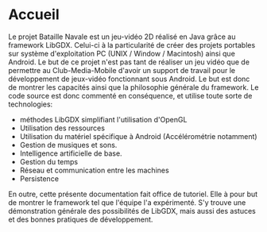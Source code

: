 Accueil
==========

Le projet Bataille Navale est un jeu-vidéo 2D réalisé en Java grâce au framework LibGDX. Celui-ci à la particularité de créer des projets portables sur système d'exploitation PC (UNIX / Window / Macintosh) ainsi que Android.
Le but de ce projet n'est pas tant de réaliser un jeu vidéo que de permettre au Club-Media-Mobile d'avoir un support de travail pour le développement de jeux-vidéo fonctionnant sous Android. Le but est donc de montrer les capacités ainsi que la philosophie générale du framework.
Le code source est donc commenté en conséquence, et utilise toute sorte de technologies:
 * méthodes LibGDX simplifiant l'utilisation d'OpenGL
 * Utilisation des ressources
 * Utilisation du matériel spécifique à Android (Accélérométrie notamment)
 * Gestion de musiques et sons.
 * Intelligence artificielle de base.
 * Gestion du temps
 * Réseau et communication entre les machines
 * Persistence


En outre, cette présente documentation fait office de tutoriel. Elle à pour but de montrer le framework tel que l'équipe l'a expérimenté. S'y trouve une démonstration générale des possibilités de LibGDX, mais aussi des astuces et des bonnes pratiques de développement.
